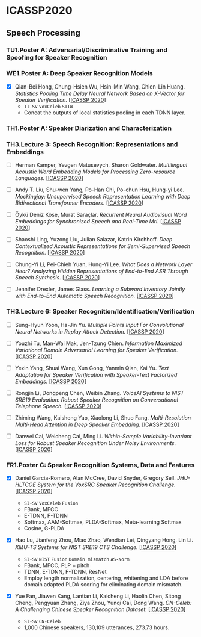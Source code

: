 # ICASSP2020

## Speech Processing

### TU1.Poster A: Adversarial/Discriminative Training and Spoofing for Speaker Recognition

### WE1.Poster A: Deep Speaker Recognition Models

- [x] Qian-Bei Hong, Chung-Hsien Wu, Hsin-Min Wang, Chien-Lin Huang. *Statistics Pooling Time Delay Neural Network Based on X-Vector for Speaker Verification.* [[ICASSP 2020](https://ieeexplore.ieee.org/document/9054350)]
  - `TI-SV` `VoxCeleb` `SITW`
  -  Concat the outputs of local statistics pooling in each TDNN layer.

### TH1.Poster A: Speaker Diarization and Characterization

### TH3.Lecture 3: Speech Recognition: Representations and Embeddings

- [ ] Herman Kamper, Yevgen Matusevych, Sharon Goldwater. *Multilingual Acoustic Word Embedding Models for Processing Zero-resource Languages.* [[ICASSP 2020](https://ieeexplore.ieee.org/document/9054202)]

- [ ] Andy T. Liu, Shu-wen Yang, Po-Han Chi, Po-chun Hsu, Hung-yi Lee. *Mockingjay: Unsupervised Speech Representation Learning with Deep Bidirectional Transformer Encoders.* [[ICASSP 2020](https://ieeexplore.ieee.org/document/9054458)]

- [ ] Öykü Deniz Köse, Murat Saraçlar. *Recurrent Neural Audiovisual Word Embeddings for Synchronized Speech and Real-Time Mri.* [[ICASSP 2020](https://ieeexplore.ieee.org/document/9053322)]

- [ ] Shaoshi Ling, Yuzong Liu, Julian Salazar, Katrin Kirchhoff. *Deep Contextualized Acoustic Representations for Semi-Supervised Speech Recognition.* [[ICASSP 2020](https://ieeexplore.ieee.org/document/9053176)]

- [ ] Chung-Yi Li, Pei-Chieh Yuan, Hung-Yi Lee. *What Does a Network Layer Hear? Analyzing Hidden Representations of End-to-End ASR Through Speech Synthesis.* [[ICASSP 2020](https://ieeexplore.ieee.org/document/9054675)]

- [ ] Jennifer Drexler, James Glass. *Learning a Subword Inventory Jointly with End-to-End Automatic Speech Recognition.* [[ICASSP 2020](https://ieeexplore.ieee.org/document/9053736)]

### TH3.Lecture 6: Speaker Recognition/Identification/Verification

- [ ] Sung-Hyun Yoon, Ha-Jin Yu. *Multiple Points Input For Convolutional Neural Networks in Replay Attack Detection.* [[ICASSP 2020](https://ieeexplore.ieee.org/document/9053303)]

- [ ] Youzhi Tu, Man-Wai Mak, Jen-Tzung Chien. *Information Maximized Variational Domain Adversarial Learning for Speaker Verification.* [[ICASSP 2020](https://ieeexplore.ieee.org/document/9053735)]

- [ ] Yexin Yang, Shuai Wang, Xun Gong, Yanmin Qian, Kai Yu. *Text Adaptation for Speaker Verification with Speaker-Text Factorized Embeddings.* [[ICASSP 2020](https://ieeexplore.ieee.org/document/9054333)]

- [ ] Rongjin Li, Dongpeng Chen, Weibin Zhang. *VoiceAI Systems to NIST SRE19 Evaluation: Robust Speaker Recognition on Conversational Telephone Speech.* [[ICASSP 2020](https://ieeexplore.ieee.org/document/9054624)]

- [ ] Zhiming Wang, Kaisheng Yao, Xiaolong Li, Shuo Fang. *Multi-Resolution Multi-Head Attention in Deep Speaker Embedding.* [[ICASSP 2020](https://ieeexplore.ieee.org/document/9053217)]

- [ ] Danwei Cai, Weicheng Cai, Ming Li. *Within-Sample Variability-Invariant Loss for Robust Speaker Recognition Under Noisy Environments.* [[ICASSP 2020](https://ieeexplore.ieee.org/document/9053407)]

### FR1.Poster C: Speaker Recognition Systems, Data and Features

- [x] Daniel Garcia-Romero, Alan McCree, David Snyder, Gregory Sell. *JHU-HLTCOE System for the VoxSRC Speaker Recognition Challenge.* [[ICASSP 2020](https://ieeexplore.ieee.org/document/9053209)]
  - `SI-SV` `VoxCeleb` `Fusion`
  - FBank, MFCC
  - E-TDNN, F-TDNN
  - Softmax, AAM-Softmax, PLDA-Softmax, Meta-learning Softmax
  - Cosine, G-PLDA

- [x] Hao Lu, Jianfeng Zhou, Miao Zhao, Wendian Lei, Qingyang Hong, Lin Li. *XMU-TS Systems for NIST SRE19 CTS Challenge.* [[ICASSP 2020](https://ieeexplore.ieee.org/document/9053080)]
  - `SI-SV` `NIST` `Fusion` `Domain mismatch` `AS-Norm`
  - FBank, MFCC, PLP + pitch
  - TDNN, E-TDNN, F-TDNN, ResNet
  - Employ length normalization, centering, whitening and LDA before domain adapted PLDA scoring for eliminating domain mismatch.

- [x] Yue Fan, Jiawen Kang, Lantian Li, Kaicheng Li, Haolin Chen, Sitong Cheng, Pengyuan Zhang, Ziya Zhou, Yunqi Cai, Dong Wang. *CN-Celeb: A Challenging Chinese Speaker Recognition Dataset.* [[ICASSP 2020](https://ieeexplore.ieee.org/document/9054017)]
  - `SI-SV` `CN-Celeb`
  - 1,000 Chinese speakers, 130,109 utterances, 273.73 hours.
